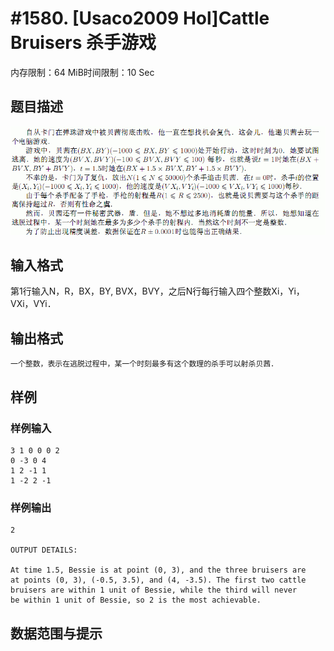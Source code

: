# #1580. [Usaco2009 Hol]Cattle Bruisers 杀手游戏

内存限制：64 MiB时间限制：10 Sec

## 题目描述

![](upload/201401/22(17).jpg)

## 输入格式

 第1行输入N，R，BX，BY, BVX，BVY，之后N行每行输入四个整数Xi，Yi，VXi，VYi．

## 输出格式

    一个整数，表示在逃脱过程中，某一个时刻最多有这个数理的杀手可以射杀贝茜．

## 样例

### 样例输入

    
    3 1 0 0 0 2
    0 -3 0 4
    1 2 -1 1
    1 -2 2 -1
    

### 样例输出

    
    2
    
    OUTPUT DETAILS:
    
    At time 1.5, Bessie is at point (0, 3), and the three bruisers are
    at points (0, 3), (-0.5, 3.5), and (4, -3.5). The first two cattle
    bruisers are within 1 unit of Bessie, while the third will never
    be within 1 unit of Bessie, so 2 is the most achievable.
    

## 数据范围与提示
